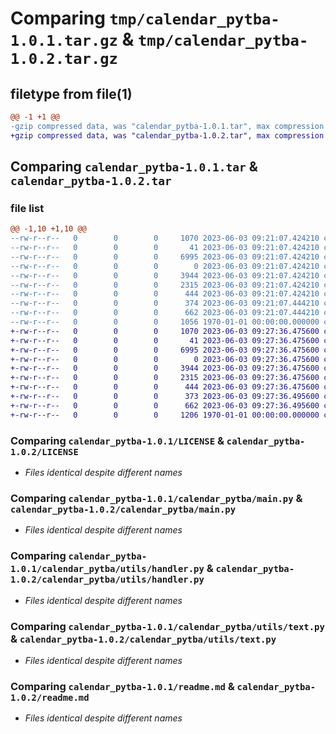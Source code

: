 # Comparing `tmp/calendar_pytba-1.0.1.tar.gz` & `tmp/calendar_pytba-1.0.2.tar.gz`

## filetype from file(1)

```diff
@@ -1 +1 @@
-gzip compressed data, was "calendar_pytba-1.0.1.tar", max compression
+gzip compressed data, was "calendar_pytba-1.0.2.tar", max compression
```

## Comparing `calendar_pytba-1.0.1.tar` & `calendar_pytba-1.0.2.tar`

### file list

```diff
@@ -1,10 +1,10 @@
--rw-r--r--   0        0        0     1070 2023-06-03 09:21:07.424210 calendar_pytba-1.0.1/LICENSE
--rw-r--r--   0        0        0       41 2023-06-03 09:21:07.424210 calendar_pytba-1.0.1/calendar_pytba/__init__.py
--rw-r--r--   0        0        0     6995 2023-06-03 09:21:07.424210 calendar_pytba-1.0.1/calendar_pytba/main.py
--rw-r--r--   0        0        0        0 2023-06-03 09:21:07.424210 calendar_pytba-1.0.1/calendar_pytba/utils/__init__.py
--rw-r--r--   0        0        0     3944 2023-06-03 09:21:07.424210 calendar_pytba-1.0.1/calendar_pytba/utils/handler.py
--rw-r--r--   0        0        0     2315 2023-06-03 09:21:07.424210 calendar_pytba-1.0.1/calendar_pytba/utils/text.py
--rw-r--r--   0        0        0      444 2023-06-03 09:21:07.424210 calendar_pytba-1.0.1/calendar_pytba/utils/types.py
--rw-r--r--   0        0        0      374 2023-06-03 09:21:07.444210 calendar_pytba-1.0.1/pyproject.toml
--rw-r--r--   0        0        0      662 2023-06-03 09:21:07.444210 calendar_pytba-1.0.1/readme.md
--rw-r--r--   0        0        0     1056 1970-01-01 00:00:00.000000 calendar_pytba-1.0.1/PKG-INFO
+-rw-r--r--   0        0        0     1070 2023-06-03 09:27:36.475600 calendar_pytba-1.0.2/LICENSE
+-rw-r--r--   0        0        0       41 2023-06-03 09:27:36.475600 calendar_pytba-1.0.2/calendar_pytba/__init__.py
+-rw-r--r--   0        0        0     6995 2023-06-03 09:27:36.475600 calendar_pytba-1.0.2/calendar_pytba/main.py
+-rw-r--r--   0        0        0        0 2023-06-03 09:27:36.475600 calendar_pytba-1.0.2/calendar_pytba/utils/__init__.py
+-rw-r--r--   0        0        0     3944 2023-06-03 09:27:36.475600 calendar_pytba-1.0.2/calendar_pytba/utils/handler.py
+-rw-r--r--   0        0        0     2315 2023-06-03 09:27:36.475600 calendar_pytba-1.0.2/calendar_pytba/utils/text.py
+-rw-r--r--   0        0        0      444 2023-06-03 09:27:36.475600 calendar_pytba-1.0.2/calendar_pytba/utils/types.py
+-rw-r--r--   0        0        0      373 2023-06-03 09:27:36.495600 calendar_pytba-1.0.2/pyproject.toml
+-rw-r--r--   0        0        0      662 2023-06-03 09:27:36.495600 calendar_pytba-1.0.2/readme.md
+-rw-r--r--   0        0        0     1206 1970-01-01 00:00:00.000000 calendar_pytba-1.0.2/PKG-INFO
```

### Comparing `calendar_pytba-1.0.1/LICENSE` & `calendar_pytba-1.0.2/LICENSE`

 * *Files identical despite different names*

### Comparing `calendar_pytba-1.0.1/calendar_pytba/main.py` & `calendar_pytba-1.0.2/calendar_pytba/main.py`

 * *Files identical despite different names*

### Comparing `calendar_pytba-1.0.1/calendar_pytba/utils/handler.py` & `calendar_pytba-1.0.2/calendar_pytba/utils/handler.py`

 * *Files identical despite different names*

### Comparing `calendar_pytba-1.0.1/calendar_pytba/utils/text.py` & `calendar_pytba-1.0.2/calendar_pytba/utils/text.py`

 * *Files identical despite different names*

### Comparing `calendar_pytba-1.0.1/readme.md` & `calendar_pytba-1.0.2/readme.md`

 * *Files identical despite different names*

